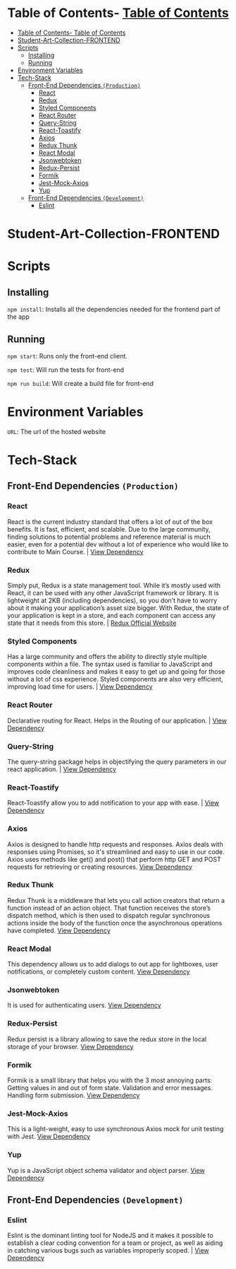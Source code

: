 # Table of Contents- [Table of Contents](#table-of-contents)
- [Table of Contents- Table of Contents](#table-of-contents--table-of-contents)
- [Student-Art-Collection-FRONTEND](#student-art-collection-frontend)
- [Scripts](#scripts)
  - [Installing](#installing)
  - [Running](#running)
- [Environment Variables](#environment-variables)
- [Tech-Stack](#tech-stack)
  - [Front-End Dependencies `(Production)`](#front-end-dependencies-production)
    - [React](#react)
    - [Redux](#redux)
    - [Styled Components](#styled-components)
    - [React Router](#react-router)
    - [Query-String](#query-string)
    - [React-Toastify](#react-toastify)
    - [Axios](#axios)
    - [Redux Thunk](#redux-thunk)
    - [React Modal](#react-modal)
    - [Jsonwebtoken](#jsonwebtoken)
    - [Redux-Persist](#redux-persist)
    - [Formik](#formik)
    - [Jest-Mock-Axios](#jest-mock-axios)
    - [Yup](#yup)
  - [Front-End Dependencies `(Development)`](#front-end-dependencies-development)
    - [Eslint](#eslint)

# Student-Art-Collection-FRONTEND

# Scripts

## Installing

`npm install`: Installs all the dependencies needed for the frontend part of the app

## Running

`npm start`: Runs only the front-end client.

`npm test`: Will run the tests for front-end

`npm run build`: Will create a build file for front-end

# Environment Variables

`URL`: The url of the hosted website

# Tech-Stack

## Front-End Dependencies `(Production)`

### React

React is the current industry standard that offers a lot of out of the box benefits. It is fast, efficient, and scalable. Due to the large community, finding solutions to potential problems and reference material is much easier, even for a potential dev without a lot of experience who would like to contribute to Main Course. | [View Dependency](https://reactjs.org/docs/getting-started.html)

### Redux

Simply put, Redux is a state management tool. While it’s mostly used with React, it can be used with any other JavaScript framework or library. It is lightweight at 2KB (including dependencies), so you don’t have to worry about it making your application’s asset size bigger. With Redux, the state of your application is kept in a store, and each component can access any state that it needs from this store. | [Redux Official Website](https://redux.js.org)


### Styled Components

Has a large community and offers the ability to directly style multiple components within a file. The syntax used is familiar to JavaScript and improves code cleanliness and makes it easy to get up and going for those without a lot of css experience. Styled components are also very efficient, improving load time for users. | [View Dependency](https://www.styled-components.com/docs/)

### React Router
Declarative routing for React. Helps in the Routing of our application.
 | [View Dependency](https://reacttraining.com/react-router/web/guides/quick-start)

### Query-String
The query-string package helps in objectifying the query parameters in our react application. | [View Dependency](https://www.npmjs.com/package/query-string)

### React-Toastify
React-Toastify allow you to add notification to your app with ease. | [View Dependency](https://github.com/fkhadra/react-toastify)

### Axios
Axios is designed to handle http requests and responses. Axios deals with responses using Promises, so it's streamlined and easy to use in our code. Axios uses methods like get() and post() that perform http GET and POST requests for retrieving or creating resources.
[View Dependency](https://www.npmjs.com/package/axios)

### Redux Thunk
Redux Thunk is a middleware that lets you call action creators that return a function instead of an action object. That function receives the store’s dispatch method, which is then used to dispatch regular synchronous actions inside the body of the function once the asynchronous operations have completed. [View Dependency](https://www.npmjs.com/package/redux-thunk)

### React Modal
This dependency allows us to add dialogs to  out app for lightboxes, user notifications, or completely custom content. [View Dependency](https://www.npmjs.com/package/react-modal)

### Jsonwebtoken
It is used for authenticating users. [View Dependency](https://www.npmjs.com/package/jsonwebtoken)

### Redux-Persist
Redux persist is a library allowing to save the redux store in the local storage of your browser. [View Dependency](https://www.npmjs.com/package/redux-persist)

### Formik
Formik is a small library that helps you with the 3 most annoying parts: Getting values in and out of form state. Validation and error messages. Handling form submission.
[View Dependency](https://www.npmjs.com/package/formik)

### Jest-Mock-Axios
This is a light-weight, easy to use synchronous Axios mock for unit testing with Jest. [View Dependency](https://www.npmjs.com/package/jest-mock-axios)

### Yup
Yup is a JavaScript object schema validator and object parser. [View Dependency](https://www.npmjs.com/package/yup)




## Front-End Dependencies `(Development)`

### Eslint
Eslint is the dominant linting tool for NodeJS and it makes it possible to establish a clear coding convention for a team or project, as well as aiding in catching various bugs such as variables improperly scoped. | [View Dependency](https://eslint.org/)
